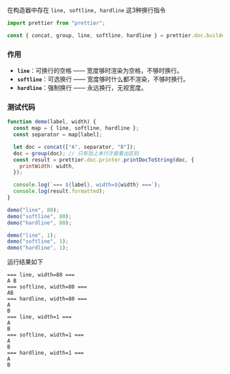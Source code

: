 在构造器中存在 `line, softline, hardline` 这3种换行指令

```js
import prettier from "prettier";

const { concat, group, line, softline, hardline } = prettier.doc.builders;
```

### 作用

- **`line`**：可换行的空格 —— 宽度够时渲染为空格，不够时换行。
- **`softline`**：可选换行 —— 宽度够时什么都不渲染，不够时换行。
- **`hardline`**：强制换行 —— 永远换行，无视宽度。

### 测试代码

```js
function demo(label, width) {
  const map = { line, softline, hardline };
  const separator = map[label];

  let doc = concat(["A", separator, "B"]);
  doc = group(doc); // 只有加上本行才能看出区别
  const result = prettier.doc.printer.printDocToString(doc, {
    printWidth: width,
  });

  console.log(`=== ${label}, width=${width} ===`);
  console.log(result.formatted);
}

demo("line", 80);
demo("softline", 80);
demo("hardline", 80);

demo("line", 1);
demo("softline", 1);
demo("hardline", 1);
```

运行结果如下

```
=== line, width=80 ===
A B
=== softline, width=80 ===
AB
=== hardline, width=80 ===
A
B
=== line, width=1 ===
A
B
=== softline, width=1 ===
A
B
=== hardline, width=1 ===
A
B
```
